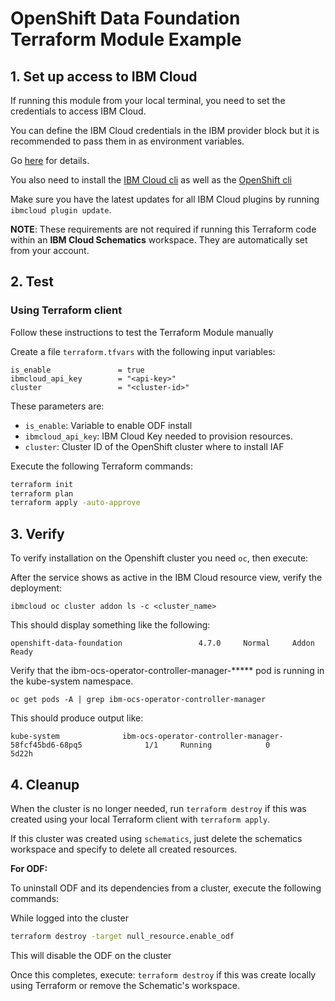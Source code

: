 
# OpenShift Data Foundation Terraform Module Example

## 1. Set up access to IBM Cloud

If running this module from your local terminal, you need to set the credentials to access IBM Cloud.

You can define the IBM Cloud credentials in the IBM provider block but it is recommended to pass them in as environment variables.

Go [here](../../CREDENTIALS.md) for details.

You also need to install the [IBM Cloud cli](https://cloud.ibm.com/docs/cli?topic=cli-install-ibmcloud-cli) as well as the [OpenShift cli](https://cloud.ibm.com/docs/openshift?topic=openshift-openshift-cli)

Make sure you have the latest updates for all IBM Cloud plugins by running `ibmcloud plugin update`.  

**NOTE**: These requirements are not required if running this Terraform code within an **IBM Cloud Schematics** workspace. They are automatically set from your account.

## 2. Test

### Using Terraform client

Follow these instructions to test the Terraform Module manually

Create a file `terraform.tfvars` with the following input variables:

```hcl
is_enable               = true
ibmcloud_api_key        = "<api-key>"
cluster                 = "<cluster-id>"
```

These parameters are:

- `is_enable`: Variable to enable ODF install
- `ibmcloud_api_key`: IBM Cloud Key needed to provision resources.
- `cluster`: Cluster ID of the OpenShift cluster where to install IAF


Execute the following Terraform commands:

```bash
terraform init
terraform plan
terraform apply -auto-approve
```

## 3. Verify

To verify installation on the Openshift cluster you need `oc`, then execute:

After the service shows as active in the IBM Cloud resource view, verify the deployment:

    ibmcloud oc cluster addon ls -c <cluster_name>

This should display something like the following:

    openshift-data-foundation                 4.7.0     Normal     Addon Ready
    
Verify that the ibm-ocs-operator-controller-manager-***** pod is running in the kube-system namespace.

    oc get pods -A | grep ibm-ocs-operator-controller-manager

This should produce output like:

    kube-system              ibm-ocs-operator-controller-manager-58fcf45bd6-68pq5              1/1     Running            0          5d22h

## 4. Cleanup


When the cluster is no longer needed, run `terraform destroy` if this was created using your local Terraform client with `terraform apply`. 

If this cluster was created using `schematics`, just delete the schematics workspace and specify to delete all created resources.

<b>For ODF:</b>

To uninstall ODF and its dependencies from a cluster, execute the following commands:

While logged into the cluster

```bash
terraform destroy -target null_resource.enable_odf
```
This will disable the ODF on the cluster

Once this completes, execute: `terraform destroy` if this was create locally using Terraform or remove the Schematic's workspace.

